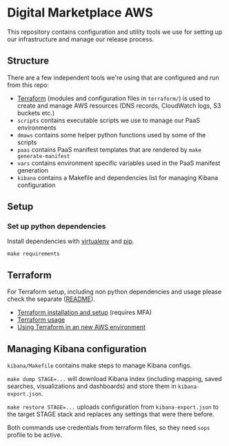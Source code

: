 # Digital Marketplace AWS

This repository contains configuration and utility tools we use for setting up our infrastructure
and manage our release process.

## Structure

There are a few independent tools we're using that are configured and run from this repo:

* [Terraform](https://www.terraform.io/) (modules and configuration files in `terraform/`) is used
  to create and manage AWS resources (DNS records, CloudWatch logs, S3 buckets etc.)
* `scripts` contains executable scripts we use to manage our PaaS environments
* `dmaws` contains some helper python functions used by some of the scripts
* `paas` contains PaaS manifest templates that are rendered by `make generate-manifest`
* `vars` contains environment specific variables used in the PaaS manifest generation
* `kibana` contains a Makefile and dependencies list for managing Kibana configuration

## Setup

### Set up python dependencies
Install dependencies with [virtualenv](https://virtualenv.pypa.io/en/latest/)
and [pip](https://pip.pypa.io/en/latest/installing.html).

```
make requirements
```

## Terraform

For Terraform setup, including non python dependencies and usage please check the separate ([README](terraform/README.md)).

- [Terraform installation and setup](terraform/README.md#requirements) (requires MFA)
- [Terraform usage](terraform/README.md#make-targets)
- [Using Terraform in an new AWS environment](terraform/README.md#requirements-in-a-new-aws-environment)

## Managing Kibana configuration

`kibana/Makefile` contains make steps to manage Kibana configs.

`make dump STAGE=...` will download Kibana index (including mapping, saved searches, visualizations
and dashboards) and store them in `kibana-export.json`.

`make restore STAGE=...` uploads configuration from `kibana-export.json` to the target STAGE stack
and replaces any settings that were there before.

Both commands use credentials from terraform files, so they need `sops` profile to be active.
